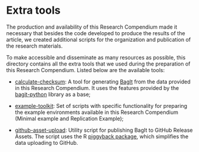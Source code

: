 
<!-- README.md is generated from README.Rmd. Please edit that file -->

# Extra tools

The production and availability of this Research Compendium made it
necessary that besides the code developed to produce the results of the
article, we created additional scripts for the organization and
publication of the research materials.

To make accessible and disseminate as many resources as possible, this
directory contains all the extra tools that we used during the
preparation of this Research Compendium. Listed below are the available
tools:

-   [calculate-checksum](calculate-checksum/): A tool for generating
    [BagIt](https://en.wikipedia.org/wiki/BagIt) from the data provided
    in this Research Compendium. It uses the features provided by the
    [bagit-python](https://libraryofcongress.github.io/bagit-python/)
    library as a base;

-   [example-toolkit](example-toolkit/): Set of scripts with specific
    functionality for preparing the example environments available in
    this Research Compendium (Minimal example and Replication Example);

-   [github-asset-upload](github-asset-upload/): Utility script for
    publishing BagIt to GitHub Release Assets. The script uses the R
    [piggyback package](https://cran.r-project.org/package=piggyback),
    which simplifies the data uploading to GitHub.
